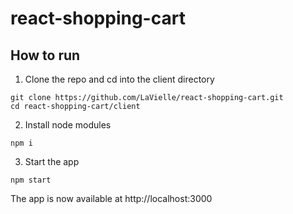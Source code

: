 # react-shopping-cart

## How to run

1. Clone the repo and cd into the client directory

```
git clone https://github.com/LaVielle/react-shopping-cart.git
cd react-shopping-cart/client
```

2. Install node modules
```
npm i
```

3. Start the app
```
npm start
```

The app is now available at http://localhost:3000
